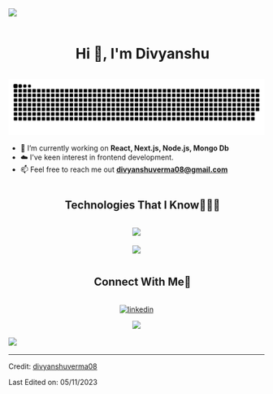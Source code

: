 
<!--horizontal divider(gradiant)-->
<img src="https://user-images.githubusercontent.com/73097560/115834477-dbab4500-a447-11eb-908a-139a6edaec5c.gif">

<!--h1 without bottom border-->
<div id="user-content-toc">
  <ul align="center">
    <summary><h1 style="display: inline-block">Hi 👋, I'm Divyanshu</h1></summary>
  </ul>
</div>


<!--- snake -->
<div align="center">
  <img  src="https://github.com/1999AZZAR/1999AZZAR/blob/main/resources/img/grid-snake.svg"
       alt="snake" /></a>
</div>


<!--h2 without bottom border
<div id="user-content-toc">
  <ul align="center">
    <summary><h2 style="display: inline-block">Confusion is part of Programming</h2></summary>
  </ul>
</div>
-->


<!--Intro start-->
- 🔭 I’m currently working on **React, Next.js, Node.js, Mongo Db**
- ☁️ I've keen interest in frontend development.
- 📫 Feel free to reach me out **divyanshuverma08@gmail.com**
<!-- - 🌱 I’m currently learning **Next.js** -->
<!--Intro end-->

<!--h1 without bottom border-->
<div id="user-content-toc">
  <ul align="center">
    <summary><h2 style="display: inline-block">Technologies That I Know👨🏻‍💻</h2></summary>
  </ul>
</div>
<!--tech stack icons-->
<p align="center">
  <a href="https://skillicons.dev">
    <img src="https://skillicons.dev/icons?i=html,css,bootstrap,js,react,redux,nextjs,nodejs,express,mongodb,postman,dart,flutter,firebase,java,vscode,git,github&perline=14" />
  </a>
</p>

<!--- languages (start) -->
<div align="center" width="100%" >
  <img  align="center"  src="https://github-readme-stats.anuraghazra1.vercel.app/api/top-langs/?username=divyanshuverma08&theme=dark&hide_border=false&no-bg=true&no-frame=true&langs_count=10"/>
</div>        
<!--- languagesstats (end) -->


<!-- Connect with me -->
<!--h2 without bottom border-->
<div id="user-content-toc">
  <ul align="center">
    <summary><h2 style="display: inline-block">Connect With Me🤝</h2></summary>
  </ul>
</div>

<!--icons and links-->
<div align="center">
<a href="https://www.linkedin.com/in/divyanshuverma08/" target="blank"><img align="center" src="https://user-images.githubusercontent.com/88904952/234979284-68c11d7f-1acc-4f0c-ac78-044e1037d7b0.png" alt="linkedin" height="50" width="50" /></a>
</div>


<!--profile visit count-->
<div align="center">
  
[![](https://visitcount.itsvg.in/api?id=divyanshuverma08&label=Profile%20Views&pretty=true)](https://visitcount.itsvg.in)
  
</div>

<!--horizontal divider(gradiant)-->
<img src="https://user-images.githubusercontent.com/73097560/115834477-dbab4500-a447-11eb-908a-139a6edaec5c.gif">

----------------------------------------------------------------------
Credit: [divyanshuverma08](https://github.com/divyanshuverma08)

Last Edited on: 05/11/2023
